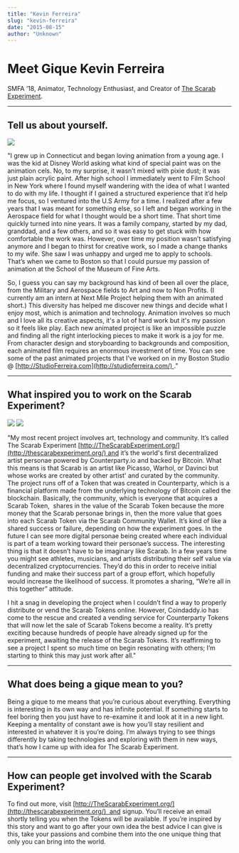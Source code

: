 ```yaml
---
title: "Kevin Ferreira"
slug: "kevin-ferreira"
date: "2015-08-15"
author: "Unknown"
---
```


# Meet Gique Kevin Ferreira

SMFA ’18, Animator, Technology Enthusiast, and Creator of [The Scarab Experiment](http://www.thescarabexperiment.org/).

* * *

## Tell us about yourself.

![](/images/general/image-asset-1439666940191-LTVWCUXCMOXJA4YV543Z.jpeg?format=original)

"I grew up in Connecticut and began loving animation from a young age. I was the kid at Disney World asking what kind of special paint was on the animation cels. No, to my surprise, it wasn’t mixed with pixie dust; it was just plain acrylic paint. After high school I immediately went to Film School in New York where I found myself wandering with the idea of what I wanted to do with my life. I thought if I gained a structured experience that it’d help me focus, so I ventured into the U.S Army for a time. I realized after a few years that I was meant for something else, so I left and began working in the Aerospace field for what I thought would be a short time. That short time quickly turned into nine years. It was a family company, started by my dad, granddad, and a few others, and so it was easy to get stuck with how comfortable the work was. However, over time my position wasn’t satisfying anymore and I began to thirst for creative work, so I made a change thanks to my wife. She saw I was unhappy and urged me to apply to schools. That’s when we came to Boston so that I could pursue my passion of animation at the School of the Museum of Fine Arts.

So, I guess you can say my background has kind of been all over the place, from the Military and Aerospace fields to Art and now to Non Profits. (I currently am an intern at Next Mile Project helping them with an animated short.) This diversity has helped me discover new things and decide what I enjoy most, which is animation and technology. Animation involves so much and I love all its creative aspects, it's a lot of hard work but it's my passion so it feels like play. Each new animated project is like an impossible puzzle and finding all the right interlocking pieces to make it work is a joy for me. From character design and storyboarding to backgrounds and composition, each animated film requires an enormous investment of time. You can see some of the past animated projects that I’ve worked on in my Boston Studio @ [http://StudioFerreira.com](http://studioferreira.com/) ."

* * *

## What inspired you to work on the Scarab Experiment?

![](/images/general/image-asset-1439667164433-WM9IG7O7HEJ33QO0LTDD.png?format=original) ![](/images/general/image-asset-1439667144630-NES5K6DD7PCR7EH1R6QM.png?format=original)

"My most recent project involves art, technology and community. It’s called The Scarab Experiment [http://TheScarabExperiment.org/](http://thescarabexperiment.org/) and it’s the world's first decentralized artist personae powered by Counterparty.io and backed by Bitcoin. What this means is that Scarab is an artist like Picasso, Warhol, or Davinci but whose works are created by other artist' and curated by the community. The project runs off of a Token that was created in Counterparty, which is a financial platform made from the underlying technology of Bitcoin called the blockchain. Basically, the community, which is everyone that acquires a Scarab Token,  shares in the value of the Scarab Token because the more money that the Scarab personae brings in, then the more value that goes into each Scarab Token via the Scarab Community Wallet. It’s kind of like a shared success or failure, depending on how the experiment goes. In the future I can see more digital personae being created where each individual is part of a team working toward their personae’s success. The interesting thing is that it doesn’t have to be imaginary like Scarab. In a few years time you might see athletes, musicians, and artists distributing their self value via decentralized cryptocurrencies. They’d do this in order to receive initial funding and make their success part of a group effort, which hopefully would increase the likelihood of success. It promotes a sharing, “We’re all in this together” attitude.

I hit a snag in developing the project when I couldn’t find a way to properly distribute or vend the Scarab Tokens online. However, Coindaddy.io has come to the rescue and created a vending service for Counterparty Tokens that will now let the sale of Scarab Tokens become a reality. It’s pretty exciting because hundreds of people have already signed up for the experiment, awaiting the release of the Scarab Tokens. It’s reaffirming to see a project I spent so much time on begin resonating with others; I’m starting to think this may just work after all."

* * *

## What does being a gique mean to you?

Being a gique to me means that you’re curious about everything. Everything is interesting in its own way and has infinite potential. If something starts to feel boring then you just have to re-examine it and look at it in a new light. Keeping a mentality of constant awe is how you’ll stay resilient and interested in whatever it is you’re doing. I’m always trying to see things differently by taking technologies and exploring with them in new ways, that’s how I came up with idea for The Scarab Experiment.

* * *

## How can people get involved with the Scarab Experiment?

To find out more, visit [http://TheScarabExperiment.org/](http://thescarabexperiment.org/)  and signup. You’ll receive an email shortly telling you when the Tokens will be available. If you’re inspired by this story and want to go after your own idea the best advice I can give is this, take your passions and combine them into the one unique thing that only you can bring into the world.